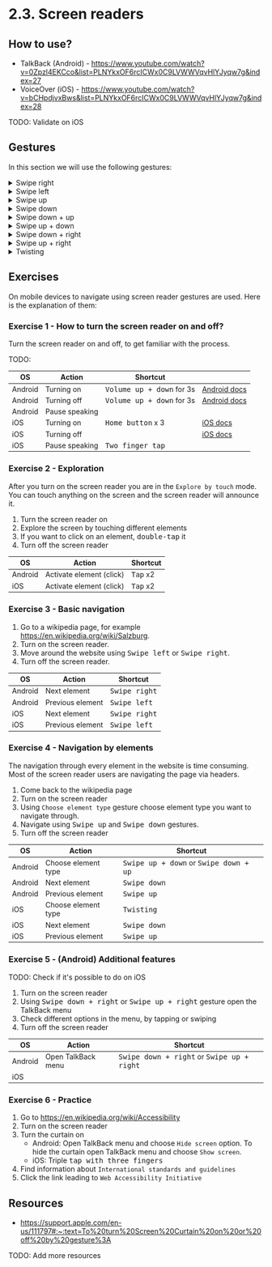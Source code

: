 # 2.3. Screen readers

## How to use?

- TalkBack (Android) - https://www.youtube.com/watch?v=0Zpzl4EKCco&list=PLNYkxOF6rcICWx0C9LVWWVqvHlYJyqw7g&index=27
- VoiceOver (iOS) - https://www.youtube.com/watch?v=bCHpdjvxBws&list=PLNYkxOF6rcICWx0C9LVWWVqvHlYJyqw7g&index=28

TODO: Validate on iOS

## Gestures

In this section we will use the following gestures:

<details>
<summary>Swipe right</summary>
<img src="./assets/gestures/swipe-right.gif" width="150" />
</details>

<details>
<summary>Swipe left</summary>
<img src="./assets/gestures/swipe-left.gif" width="150" />
</details>

<details>
<summary>Swipe up</summary>
<img src="./assets/gestures/swipe-up.gif" width="150" />
</details>

<details>
<summary>Swipe down</summary>
<img src="./assets/gestures/swipe-down.gif" width="150" />
</details>

<details>
<summary>Swipe down + up</summary>
<img src="./assets/gestures/swipe-down-up.gif" width="150" />
</details>

<details>
<summary>Swipe up + down</summary>
<img src="./assets/gestures/swipe-up-down.gif" width="150" />
</details>

<details>
<summary>Swipe down + right</summary>
<img src="./assets/gestures/swipe-down-right.gif" width="150" />
</details>

<details>
<summary>Swipe up + right</summary>
<img src="./assets/gestures/swipe-up-right.gif" width="150" />
</details>

<details>
<summary>Twisting</summary>
<img src="./assets/twist.gif" width="150" />
</details>

## Exercises

On mobile devices to navigate using screen reader gestures are used. Here is the explanation of them:

### Exercise 1 - How to turn the screen reader on and off?

Turn the screen reader on and off, to get familiar with the process.

TODO:

| OS      | Action         | Shortcut                  |                                                                                                   |
| ------- | -------------- | ------------------------- | ------------------------------------------------------------------------------------------------- |
| Android | Turning on     | <kbd>Volume up + down</kbd> for 3s | [Android docs](https://support.google.com/accessibility/android/answer/6007100)                   |
| Android | Turning off    | <kbd>Volume up + down</kbd> for 3s | [Android docs](https://support.google.com/accessibility/android/answer/14252950)                  |
| Android | Pause speaking |                           |                                                                                                   |
| iOS     | Turning on     | <kbd>Home button</kbd> x 3         | [iOS docs](https://support.apple.com/guide/iphone/turn-on-and-practice-voiceover-iph3e2e415f/ios) |
| iOS     | Turning off    |                           | [iOS docs](https://support.apple.com/guide/iphone/turn-on-and-practice-voiceover-iph3e2e415f/ios) |
| iOS     | Pause speaking | <kbd>Two finger tap</kbd>          |                                                                                                   |

### Exercise 2 - Exploration

After you turn on the screen reader you are in the `Explore by touch` mode. You can touch anything on the screen and the screen reader will announce it.

1. Turn the screen reader on
2. Explore the screen by touching different elements
3. If you want to click on an element, <kbd>double-tap</kbd> it
4. Turn off the screen reader

| OS      | Action                   | Shortcut |
| ------- | ------------------------ | -------- |
| Android | Activate element (click) | <kbd>Tap</kbd> x2 |
| iOS     | Activate element (click) | <kbd>Tap</kbd> x2 |

### Exercise 3 - Basic navigation

1. Go to a wikipedia page, for example https://en.wikipedia.org/wiki/Salzburg.
2. Turn on the screen reader.
3. Move around the website using <kbd>Swipe left</kbd> or <kbd>Swipe right</kbd>.
4. Turn off the screen reader.

| OS      | Action           | Shortcut               |
| ------- | ---------------- | ---------------------- |
| Android | Next element     | <kbd>Swipe right</kbd> |
| Android | Previous element | <kbd>Swipe left</kbd>  |
| iOS     | Next element     | <kbd>Swipe right</kbd> |
| iOS     | Previous element | <kbd>Swipe left</kbd>  |

### Exercise 4 - Navigation by elements

The navigation through every element in the website is time consuming. Most of the screen reader users are navigating the page via headers.

1. Come back to the wikipedia page
2. Turn on the screen reader
3. Using `Choose element type` gesture choose element type you want to navigate through.
4. Navigate using <kbd>Swipe up</kbd> and <kbd>Swipe down</kbd> gestures.
5. Turn off the screen reader

| OS      | Action              | Shortcut                                                 |
| ------- | ------------------- | -------------------------------------------------------- |
| Android | Choose element type | <kbd>Swipe up + down</kbd> or <kbd>Swipe down + up</kbd> |
| Android | Next element        | <kbd>Swipe down</kbd>                                    |
| Android | Previous element    | <kbd>Swipe up</kbd>                                      |
| iOS     | Choose element type | <kbd>Twisting</kbd>                                      |
| iOS     | Next element        | <kbd>Swipe down</kbd>                                    |
| iOS     | Previous element    | <kbd>Swipe up</kbd>                                      |

### Exercise 5 - (Android) Additional features

TODO: Check if it's possible to do on iOS

1. Turn on the screen reader
2. Using <kbd>Swipe down + right</kbd> or <kbd>Swipe up + right</kbd> gesture open the TalkBack menu
3. Check different options in the menu, by tapping or swiping
4. Turn off the screen reader

| OS      | Action             | Shortcut                                                     |
| ------- | ------------------ | ------------------------------------------------------------ |
| Android | Open TalkBack menu | <kbd>Swipe down + right</kbd> or <kbd>Swipe up + right</kbd> |
| iOS     |                    |                                                              |

### Exercise 6 - Practice

1. Go to https://en.wikipedia.org/wiki/Accessibility
2. Turn on the screen reader
3. Turn the curtain on
   - Android: Open TalkBack menu and choose `Hide screen` option. To hide the curtain open TalkBack menu and choose `Show screen`.
   - iOS: Triple <kbd>tap with three fingers</kbd>
4. Find information about `International standards and guidelines`
5. Click the link leading to `Web Accessibility Initiative`

## Resources

- https://support.apple.com/en-us/111797#:~:text=To%20turn%20Screen%20Curtain%20on%20or%20off%20by%20gesture%3A

TODO: Add more resources
